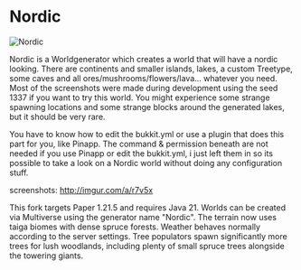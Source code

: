 Nordic
======

![Nordic](https://i.imgur.com/KJ3Di.png)

Nordic is a Worldgenerator which creates a world that will have a nordic looking. There are continents and smaller islands, lakes, a custom Treetype, some caves and all ores/mushrooms/flowers/lava... whatever you need. Most of the screenshots were made during development using the seed 1337 if you want to try this world. You might experience some strange spawning locations and some strange blocks around the generated lakes, but it should be very rare.

You have to know how to edit the bukkit.yml or use a plugin that does this part for you, like Pinapp.
The command & permission beneath are not needed if you use Pinapp or edit the bukkit.yml, i just left them in so its possible to take a look on a Nordic world without doing any configuration stuff.

screenshots: http://imgur.com/a/r7v5x

This fork targets Paper 1.21.5 and requires Java 21. Worlds can be created via Multiverse using the generator name "Nordic".
The terrain now uses taiga biomes with dense spruce forests. Weather behaves normally according to the server settings.
Tree populators spawn significantly more trees for lush woodlands, including plenty of small spruce trees alongside the towering giants.
